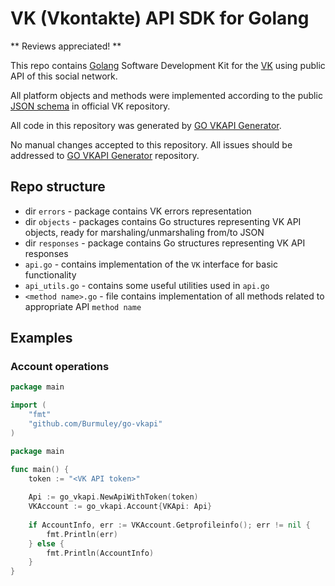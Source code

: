 # VK (Vkontakte) API SDK for Golang

** Reviews appreciated! **

This repo contains [Golang](https://www.golang.org) Software Development Kit for the [VK](https://vk.com/) using public API of this social network. 

All platform objects and methods were implemented according to the public [JSON schema](https://github.com/VKCOM/vk-api-schema/) in official VK repository.

All code in this repository was generated by [GO VKAPI Generator](https://github.com/Burmuley/go-vkapi-gen).

No manual changes accepted to this repository. All issues should be addressed to [GO VKAPI Generator](https://github.com/Burmuley/go-vkapi-gen/issues) repository.

## Repo structure
 * dir `errors` - package contains VK errors representation
 * dir `objects` - packages contains Go structures representing VK API objects, ready for marshaling/unmarshaling from/to JSON
 * dir `responses` - package contains Go structures representing VK API responses
 * `api.go` - contains  implementation of the `VK` interface for basic functionality
 * `api_utils.go` - contains  some useful utilities used in `api.go`
 * `<method name>.go` - file contains implementation of all methods related to appropriate API `method name`

## Examples 

### Account operations
```go
package main

import (
	"fmt"
	"github.com/Burmuley/go-vkapi"
)

package main

func main() {
    token := "<VK API token>"
  
    Api := go_vkapi.NewApiWithToken(token)
  	VKAccount := go_vkapi.Account{VKApi: Api}
  
  	if AccountInfo, err := VKAccount.Getprofileinfo(); err != nil {
  		fmt.Println(err)
  	} else {
  		fmt.Println(AccountInfo)
  	}	
}
```
